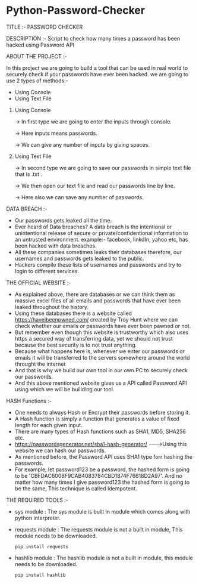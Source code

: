 # Python-Password-Checker


TITLE :- PASSWORD CHECKER

DESCRIPTION :- Script to check how many times a password has been hacked using Password API

ABOUT THE PROJECT :-

   In this project we are going to build a tool that can be used in real world to securely check if your passwords have ever been hacked. we are going to use 2 types of    methods:-
    
  * Using Console
  * Using Text File
  
  1) Using Console
  
     -> In first type we are going to enter the inputs through console.
  
     -> Here inputs means passwords.
     
     -> We can give any number of inputs by giving spaces.
     
  2) Using Text File
  
     -> In second type we are going to save our passwords in simple text file that is .txt . 
  
     -> We then open our text file and read our passwords line by line.
     
     -> Here also we can save any number of passwords.
     

DATA BREACH :-
   * Our passwords gets leaked all the time. 
   * Ever heard of Data breaches? A data breach is the intentional or unintentional release of secure or private/confidentional information to an untrusted environment.
     example:- facebook, linkdIn, yahoo etc, has been hacked with data breaches.
   * All these companies sometimes leaks their databases therefore, our usernames and passwords gets leaked to the public.
   * Hackers compile these lists of usernames and passwords and try to login to different services.
   

THE OFFICIAL WEBSITE :-
   * As explained above, there are databases or we can think them as massive excel files of all emails and passwords that have ever been leaked throughout the history.
   * Using these databases there is a website called https://haveibeenpwned.com/ created by Troy Hunt where we can check whether our emails or passwords have ever been        pawned or not.
   * But remember even though this website is trustworthy which also uses https a secured way of transferring data, yet we should not trust because the best security is      to not trust anything.
   * Because what happens here is, whenever we enter our passwords or emails it will be transferred to the servers somewhere around the world throught the internet 
   * And that is why we build our own tool in our own PC to securely check our passwords.
   * And this above mentioned website gives us a API called Password API using which we will be builiding our tool.
   
HASH Functions :-
   * One needs to always Hash or Encrypt their passwords before storing it.
   * A Hash function is simply a function that generates a value of fixed length for each given input.
   * There are many types of Hash functions such as SHA1, MD5, SHA256 etc. 
   * https://passwordsgenerator.net/sha1-hash-generator/ --->Using this website we can hash our passwords.
   * As mentioned before, the Password API uses SHA1 type forr hashing the passwords.
   * For example, let password123 be a password, the hashed form is going to be 'CBFDAC6008F9CAB4083784CBD1874F76618D2A97'. And no matter how many times I give                password123 the hashed form is going to be the same, This technique is called Idempotent.
    
THE REQUIRED TOOLS :-

   * sys module : The sys module is built in module which comes along with python interpreter.
   
   * requests module : The requests module is not a built in module, This module needs to be downloaded.
   
         pip install requests
         
         
   * hashlib module : The hashlib module is not a built in module, this module needs to be downloaded.
   
         pip install hashlib

         
    
   
   
   
   
